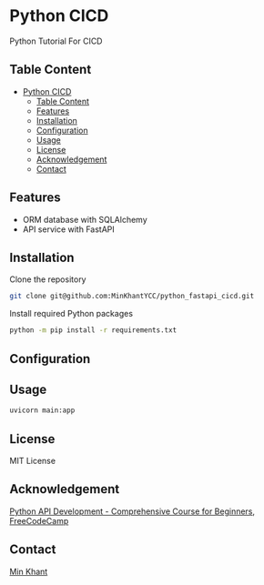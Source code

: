 # Python CICD

Python Tutorial For CICD

## Table Content

- [Python CICD](#python-cicd)
  - [Table Content](#table-content)
  - [Features](#features)
  - [Installation](#installation)
  - [Configuration](#configuration)
  - [Usage](#usage)
  - [License](#license)
  - [Acknowledgement](#acknowledgement)
  - [Contact](#contact)

## Features

- ORM database with SQLAlchemy
- API service with FastAPI

## Installation

Clone the repository

```bash
git clone git@github.com:MinKhantYCC/python_fastapi_cicd.git
```

Install required Python packages

```bash
python -m pip install -r requirements.txt
```

## Configuration

## Usage

```bash
uvicorn main:app
```

## License

MIT License

## Acknowledgement

[Python API Development - Comprehensive Course for Beginners, FreeCodeCamp](youtube.com/watch?v=0sOvCWFmrtA)

## Contact

[Min Khant](linyaungzin99@gmail.com)
